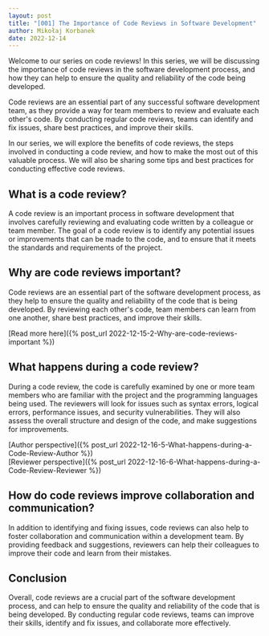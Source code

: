 ```yaml
---
layout: post
title: "[001] The Importance of Code Reviews in Software Development"
author: Mikołaj Korbanek
date: 2022-12-14
---
```


Welcome to our series on code reviews! In this series, we will be discussing the importance of code reviews in the software development process, and how they can help to ensure the quality and reliability of the code being developed.

Code reviews are an essential part of any successful software development team, as they provide a way for team members to review and evaluate each other's code. By conducting regular code reviews, teams can identify and fix issues, share best practices, and improve their skills.

In our series, we will explore the benefits of code reviews, the steps involved in conducting a code review, and how to make the most out of this valuable process. We will also be sharing some tips and best practices for conducting effective code reviews.

## What is a code review?

A code review is an important process in software development that involves carefully reviewing and evaluating code written by a colleague or team member. The goal of a code review is to identify any potential issues or improvements that can be made to the code, and to ensure that it meets the standards and requirements of the project.

## Why are code reviews important?

Code reviews are an essential part of the software development process, as they help to ensure the quality and reliability of the code that is being developed. By reviewing each other's code, team members can learn from one another, share best practices, and improve their skills.

[Read more here]({% post_url 2022-12-15-2-Why-are-code-reviews-important %})

## What happens during a code review?

During a code review, the code is carefully examined by one or more team members who are familiar with the project and the programming languages being used. The reviewers will look for issues such as syntax errors, logical errors, performance issues, and security vulnerabilities. They will also assess the overall structure and design of the code, and make suggestions for improvements.

[Author perspective]({% post_url 2022-12-16-5-What-happens-during-a-Code-Review-Author %})   
[Reviewer perspective]({% post_url 2022-12-16-6-What-happens-during-a-Code-Review-Reviewer %})

## How do code reviews improve collaboration and communication?

In addition to identifying and fixing issues, code reviews can also help to foster collaboration and communication within a development team. By providing feedback and suggestions, reviewers can help their colleagues to improve their code and learn from their mistakes.

## Conclusion

Overall, code reviews are a crucial part of the software development process, and can help to ensure the quality and reliability of the code that is being developed. By conducting regular code reviews, teams can improve their skills, identify and fix issues, and collaborate more effectively.
